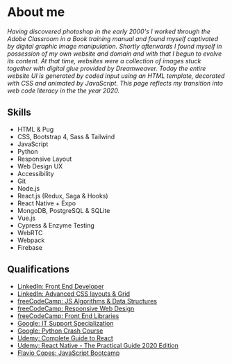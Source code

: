 # About me

*Having discovered photoshop in the early 2000's I worked through the Adobe Classroom in a Book training manual and found myself captivated by digital graphic image manipulation. Shortly afterwards I found myself in possession of my own website and domain and with that I begun to evolve its content. At that time, websites were a collection of images stuck together with digital glue provided by Dreamweaver. Today the entire website UI is generated by coded input using an HTML template, decorated with CSS and animated by JavaScript. This page reflects my transition into web code literacy in the the year 2020.*

## Skills
- HTML & Pug
- CSS, Bootstrap 4, Sass & Tailwind
- JavaScript
- Python
- Responsive Layout
- Web Design UX
- Accessibility
- Git
- Node.js
- React.js (Redux, Saga & Hooks)
- React Native + Expo
- MongoDB, PostgreSQL & SQLite
- Vue.js
- Cypress & Enzyme Testing
- WebRTC
- Webpack
- Firebase

## Qualifications
 - [LinkedIn: Front End Developer](https://user-images.githubusercontent.com/59874288/98725767-dd031c80-2395-11eb-8e37-26cd38c809d6.png)
 - [LinkedIn: Advanced CSS layouts & Grid](https://user-images.githubusercontent.com/59874288/98726049-4125e080-2396-11eb-92e3-74ab30345352.png)
 - [freeCodeCamp: JS Algorithms & Data Structures](https://www.freecodecamp.org/certification/fcc37ed5d52-0362-42c4-a9a0-fadf438edd30/javascript-algorithms-and-data-structures)
 - [freeCodeCamp: Responsive Web Design](https://www.freecodecamp.org/certification/fcc37ed5d52-0362-42c4-a9a0-fadf438edd30/responsive-web-design)
 - [freeCodeCamp: Front End Libraries](https://www.freecodecamp.org/certification/fcc37ed5d52-0362-42c4-a9a0-fadf438edd30/front-end-libraries)
 - [Google: IT Support Specialization](https://www.youracclaim.com/badges/62085c98-af57-4278-b0b4-6586cf42ff0d/linked_in_profile)
 - [Google: Python Crash Course](https://www.coursera.org/account/accomplishments/certificate/VN3EKPL25CN7)
 - [Udemy: Complete Guide to React](https://www.udemy.com/certificate/UC-8a31bb56-f477-4fe6-bb31-6677a84652ed/)
 - [Udemy: React Native - The Practical Guide 2020 Edition](https://www.udemy.com/certificate/UC-d68570d4-3b56-43c3-97d0-71d8524b56d6/)
 - [Flavio Copes: JavaScript Bootcamp](https://user-images.githubusercontent.com/59874288/98723328-81835f80-2392-11eb-9ec4-70d1aa7de13d.png)


